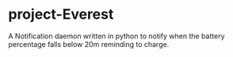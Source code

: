 # project-Everest
A Notification daemon written in python to notify when the battery percentage falls below 20m reminding to charge.
